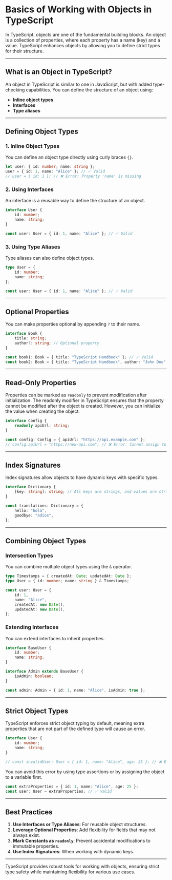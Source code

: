 
# Basics of Working with Objects in TypeScript

In TypeScript, objects are one of the fundamental building blocks. An object is a collection of properties, where each property has a name (key) and a value. TypeScript enhances objects by allowing you to define strict types for their structure.

---

## **What is an Object in TypeScript?**

An object in TypeScript is similar to one in JavaScript, but with added type-checking capabilities. You can define the structure of an object using:

- **Inline object types**
- **Interfaces**
- **Type aliases**

---

## **Defining Object Types**

### **1. Inline Object Types**
You can define an object type directly using curly braces `{}`.

```typescript
let user: { id: number; name: string };
user = { id: 1, name: "Alice" }; // ✅ Valid
// user = { id: 1 }; // ❌ Error: Property 'name' is missing
```

### **2. Using Interfaces**
An interface is a reusable way to define the structure of an object.

```typescript
interface User {
    id: number;
    name: string;
}

const user: User = { id: 1, name: "Alice" }; // ✅ Valid
```

### **3. Using Type Aliases**
Type aliases can also define object types.

```typescript
type User = {
    id: number;
    name: string;
};

const user: User = { id: 1, name: "Alice" }; // ✅ Valid
```

---

## **Optional Properties**

You can make properties optional by appending `?` to their name.

```typescript
interface Book {
    title: string;
    author?: string; // Optional property
}

const book1: Book = { title: "TypeScript Handbook" }; // ✅ Valid
const book2: Book = { title: "TypeScript Handbook", author: "John Doe" }; // ✅ Valid
```

---

## **Read-Only Properties**

Properties can be marked as `readonly` to prevent modification after initialization.
The readonly modifier in TypeScript ensures that the property cannot be modified after the object is created. However, you can initialize the value when creating the object.

```typescript
interface Config {
    readonly apiUrl: string;
}

const config: Config = { apiUrl: "https://api.example.com" };
// config.apiUrl = "https://new-api.com"; // ❌ Error: Cannot assign to 'apiUrl'
```

---

## **Index Signatures**

Index signatures allow objects to have dynamic keys with specific types.

```typescript
interface Dictionary {
    [key: string]: string; // All keys are strings, and values are strings
}

const translations: Dictionary = {
    hello: "hola",
    goodbye: "adios",
};
```

---

## **Combining Object Types**

### **Intersection Types**
You can combine multiple object types using the `&` operator.

```typescript
type Timestamps = { createdAt: Date; updatedAt: Date };
type User = { id: number; name: string } & Timestamps;

const user: User = {
    id: 1,
    name: "Alice",
    createdAt: new Date(),
    updatedAt: new Date(),
};
```

### **Extending Interfaces**
You can extend interfaces to inherit properties.

```typescript
interface BaseUser {
    id: number;
    name: string;
}

interface Admin extends BaseUser {
    isAdmin: boolean;
}

const admin: Admin = { id: 1, name: "Alice", isAdmin: true };
```

---

## **Strict Object Types**

TypeScript enforces strict object typing by default, meaning extra properties that are not part of the defined type will cause an error.

```typescript
interface User {
    id: number;
    name: string;
}

// const invalidUser: User = { id: 1, name: "Alice", age: 25 }; // ❌ Error
```

You can avoid this error by using type assertions or by assigning the object to a variable first.

```typescript
const extraProperties = { id: 1, name: "Alice", age: 25 };
const user: User = extraProperties; // ✅ Valid
```

---

## **Best Practices**

1. **Use Interfaces or Type Aliases**: For reusable object structures.
2. **Leverage Optional Properties**: Add flexibility for fields that may not always exist.
3. **Mark Constants as `readonly`**: Prevent accidental modifications to immutable properties.
4. **Use Index Signatures**: When working with dynamic keys.

---

TypeScript provides robust tools for working with objects, ensuring strict type safety while maintaining flexibility for various use cases.
